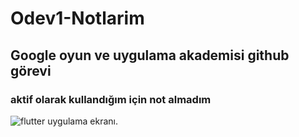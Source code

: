 # Odev1-Notlarim
## Google oyun ve uygulama akademisi github görevi
### **aktif olarak kullandığım için not almadım**


![flutter uygulama ekranı]( https://drive.google.com/file/d/1WtS8BGSJZGamorkrhWDzOwQmAPwxnu2y/view?usp=sharing "Text to show on mouseover").


